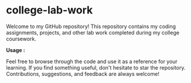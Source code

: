 # college-lab-work
Welcome to my GitHub repository! This repository contains my coding assignments, projects, and other lab work completed during my college coursework.

**Usage :**

Feel free to browse through the code and use it as a reference for your learning. If you find something useful, don't hesitate to star the repository. Contributions, suggestions, and feedback are always welcome!
